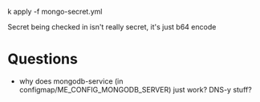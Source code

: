 k apply -f mongo-secret.yml


Secret being checked in isn't really secret, it's just b64 encode


# Questions
- why does mongodb-service (in configmap/ME_CONFIG_MONGODB_SERVER) just work? DNS-y stuff?

